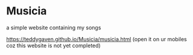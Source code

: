 # Musicia
a simple website containing my songs

https://teddygaven.github.io/Musicia/musicia.html  (open it on ur mobiles coz this website is not yet completed)
